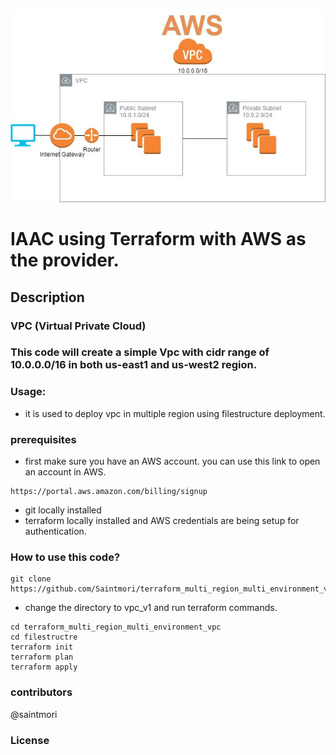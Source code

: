 ![](vpc.jpeg)
# IAAC using Terraform with AWS as the provider.

## Description

### VPC (Virtual Private Cloud)

### This code will create a simple Vpc with cidr range of 10.0.0.0/16 in both us-east1 and us-west2 region.

### Usage:
- it is used to deploy vpc in multiple region using filestructure deployment.

### prerequisites
- first make sure you have an AWS account. you can use this link to open an account in AWS.
```
https://portal.aws.amazon.com/billing/signup
```
- git locally installed
- terraform locally installed and AWS credentials are being setup for authentication.

### How to use this code?
```
git clone https://github.com/Saintmori/terraform_multi_region_multi_environment_vpc.git
```
- change the directory to vpc_v1 and run terraform commands.
```
cd terraform_multi_region_multi_environment_vpc
cd filestructre
terraform init
terraform plan
terraform apply

```
### contributors
@saintmori

### License
